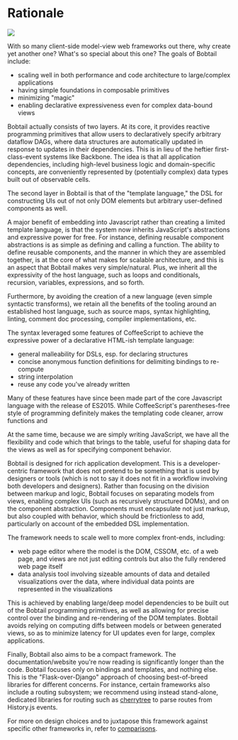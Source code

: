 # Rationale

<img src="https://raw.githubusercontent.com/bobtail-dev/bobtail-dev.github.io/master/mascot/curious.png" class="header-image"/>

With so many client-side model-view web frameworks out there, why create yet another one? What's so special about this 
one? The goals of Bobtail include:

* scaling well in both performance and code architecture to large/complex applications
* having simple foundations in composable primitives
* minimizing "magic"
* enabling declarative expressiveness even for complex data-bound views

Bobtail actually consists of two layers. At its core, it provides reactive programming primitives that allow users 
to declaratively specify arbitrary dataflow DAGs, where data structures are automatically updated in response to updates 
in their dependencies. This is in lieu of the heftier first-class-event systems like Backbone. The idea is that all 
application dependencies, including high-level business logic and domain-specific concepts, are conveniently represented 
by (potentially complex) data types built out of observable cells.

The second layer in Bobtail is that of the "template language," the DSL for constructing UIs out of not only DOM 
elements but arbitrary user-defined components as well.

A major benefit of embedding into Javascript rather than creating a limited template language, is that the system now 
inherits JavaScript's abstractions and expressive power for free. For instance, defining reusable component 
abstractions is as simple as defining and calling a function. The ability to define reusable components, and the manner 
in which they are assembled together, is at the core of what makes for scalable architecture, and this is an aspect 
that Bobtail makes very simple/natural. Plus, we inherit all the expressivity of the host language, such as loops and 
conditionals, recursion, variables, expressions, and so forth.

Furthermore, by avoiding the creation of a new language (even simple syntactic transforms), we retain all the benefits 
of the tooling around an established host language, such as source maps, syntax highlighting, linting, comment doc 
processing, compiler implementations, etc.

The syntax leveraged some features of CoffeeScript to achieve the expressive power of a declarative HTML-ish template 
language:

* general malleability for DSLs, esp. for declaring structures
* concise anonymous function definitions for delimiting bindings to re-compute
* string interpolation
* reuse any code you've already written

Many of these features have since been made part of the core Javascript language with the release of ES2015. While 
CoffeeScript's parentheses-free style of programming definitely makes the templating code cleaner, arrow functions and

At the same time, because we are simply writing JavaScript, we have all the flexibility and code which that brings to 
the table, useful for shaping data for the views as well as for specifying component behavior.

Bobtail is designed for rich application development. This is a developer-centric framework that does not pretend to be 
something that is used by designers or tools (which is not to say it does not fit in a workflow involving both 
developers and designers). Rather than focusing on the division between markup and logic, Bobtail focuses on separating
models from views, enabling complex UIs (such as recursively structured DOMs), and on the component abstraction. 
Components must encapsulate not just markup, but also coupled with behavior, which should be frictionless to add, 
particularly on account of the embedded DSL implementation.

The framework needs to scale well to more complex front-ends, including:

* web page editor where the model is the DOM, CSSOM, etc. of a web page, and views are not just editing controls but 
also the fully rendered web page itself
* data analysis tool involving sizeable amounts of data and detailed visualizations over the data, where individual 
data points are represented in the visualizations

This is achieved by enabling large/deep model dependencies to be built out of the Bobtail programming primitives, as 
well as allowing for precise control over the binding and re-rendering of the DOM templates. Bobtail avoids relying on 
computing diffs between models or between generated views, so as to minimize latency for UI updates even for large, 
complex applications.

Finally, Bobtail also aims to be a compact framework. The documentation/website you're now reading is significantly 
longer than the code. Bobtail focuses only on bindings and templates, and nothing else. This is the "Flask-over-Django" 
approach of choosing best-of-breed libraries for different concerns. For instance, certain frameworks also include a 
routing subsystem; we recommend using instead stand-alone, dedicated libraries for routing such as 
[cherrytree](https://github.com/QubitProducts/cherrytree) to parse routes from History.js events.

For more on design choices and to juxtapose this framework against specific other frameworks in, refer to 
[comparisons](comparisons.md).